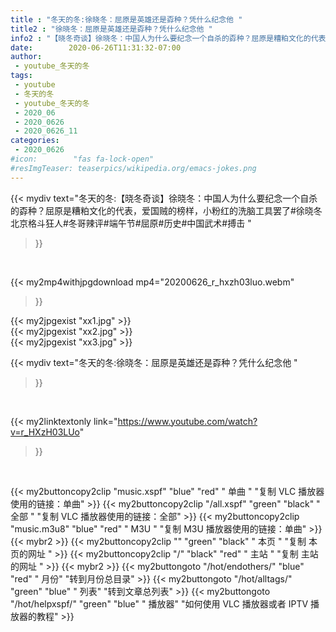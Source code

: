 ```yaml
---
title : "冬天的冬:徐晓冬：屈原是英雄还是孬种？凭什么纪念他 "
title2 : "徐晓冬：屈原是英雄还是孬种？凭什么纪念他 "
info2 : "【晓冬奇谈】徐晓冬：中国人为什么要纪念一个自杀的孬种？屈原是糟粕文化的代表，爱国贼的榜样，小粉红的洗脑工具罢了#徐晓冬北京格斗狂人#冬哥辣评#端午节#屈原#历史#中国武术#搏击 "
date:        2020-06-26T11:31:32-07:00
author:
 - youtube_冬天的冬
tags:
 - youtube
 - 冬天的冬
 - youtube_冬天的冬
 - 2020_06
 - 2020_0626
 - 2020_0626_11
categories:
 - 2020_0626
#icon:        "fas fa-lock-open"
#resImgTeaser: teaserpics/wikipedia.org/emacs-jokes.png
---
```


{{< mydiv text="冬天的冬:【晓冬奇谈】徐晓冬：中国人为什么要纪念一个自杀的孬种？屈原是糟粕文化的代表，爱国贼的榜样，小粉红的洗脑工具罢了#徐晓冬北京格斗狂人#冬哥辣评#端午节#屈原#历史#中国武术#搏击 "
>}}
<br>


{{< my2mp4withjpgdownload mp4="20200626_r_hxzh03luo.webm"
>}}

{{< my2jpgexist "xx1.jpg" >}}<br>
{{< my2jpgexist "xx2.jpg" >}}<br>
{{< my2jpgexist "xx3.jpg" >}}<br>



{{< mydiv text="冬天的冬:徐晓冬：屈原是英雄还是孬种？凭什么纪念他 "
>}}
<br>

{{< my2linktextonly link="https://www.youtube.com/watch?v=r_HXzH03LUo"
>}}


<br>

{{< my2buttoncopy2clip "music.xspf"        "blue"   "red"    " 单曲 "  "复制 VLC 播放器使用的链接：单曲" >}} {{< my2buttoncopy2clip "/all.xspf"         "green"  "black"  " 全部 "  "复制 VLC 播放器使用的链接：全部" >}} {{< my2buttoncopy2clip "music.m3u8"        "blue"   "red"    " M3U  "    "复制 M3U 播放器使用的链接：单曲" >}} {{< mybr2 >}} {{< my2buttoncopy2clip ""                  "green"  "black"  " 本页 "    "复制 本页的网址 " >}} {{< my2buttoncopy2clip "/"                 "black"  "red"    " 主站 "    "复制 主站的网址 " >}} {{< mybr2 >}} {{< my2buttongoto      "/hot/endothers/"   "blue"   "red"    " 月份"   "转到月份总目录" >}} {{< my2buttongoto      "/hot/alltags/"     "green"  "blue"   " 列表"   "转到文章总列表" >}} {{< my2buttongoto      "/hot/helpxspf/"    "green"  "blue"   " 播放器" "如何使用 VLC 播放器或者 IPTV 播放器的教程" >}} 
